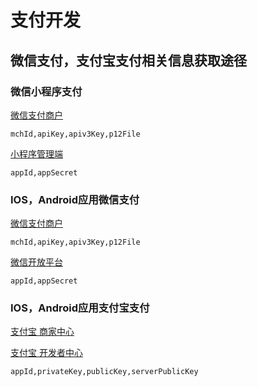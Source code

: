 # 支付开发
 


## 微信支付，支付宝支付相关信息获取途径

### 微信小程序支付
[微信支付商户](https://pay.weixin.qq.com)

    mchId,apiKey,apiv3Key,p12File

[小程序管理端](https://mp.weixin.qq.com)

    appId,appSecret

### IOS，Android应用微信支付
[微信支付商户](https://pay.weixin.qq.com)

    mchId,apiKey,apiv3Key,p12File

[微信开放平台](https://open.weixin.qq.com)

    appId,appSecret


### IOS，Android应用支付宝支付
[支付宝 商家中心](https://mrchportalweb.alipay.com)

[支付宝 开发者中心](https://developers.alipay.com/)

    appId,privateKey,publicKey,serverPublicKey


